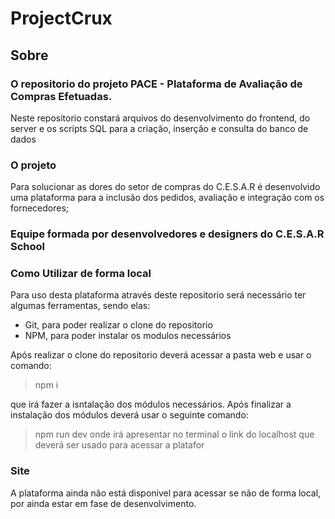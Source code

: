 # ProjectCrux

## Sobre
### O repositorio do projeto PACE - Plataforma de Avaliação de Compras Efetuadas.
Neste repositorio constará arquivos do desenvolvimento do frontend, do server e os scripts SQL para a criação, inserção e consulta do banco de dados

### O projeto 
Para solucionar as dores do setor de compras do C.E.S.A.R é desenvolvido uma plataforma para a inclusão dos pedidos, avaliação e integração com os fornecedores;

### Equipe formada por desenvolvedores e designers do C.E.S.A.R School


### Como Utilizar de forma local
Para uso desta plataforma através deste repositorio será necessário ter algumas ferramentas, sendo elas:

* Git, para poder realizar o clone do repositorio
* NPM, para poder instalar os modulos necessários

Após realizar o clone do repositorio deverá acessar a pasta web e usar o comando:
> npm i

que irá fazer a isntalação dos módulos necessários.
Após finalizar a instalação dos módulos deverá usar o seguinte comando:
> npm run dev
onde irá apresentar no terminal o link do localhost que deverá ser usado para acessar a platafor

### Site
A plataforma ainda não está disponivel para acessar se não de forma local, por ainda estar em fase de desenvolvimento.